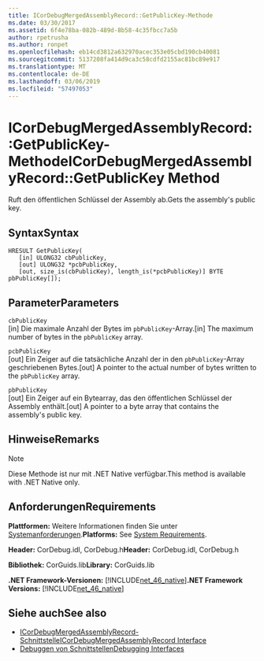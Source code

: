 ```yaml
---
title: ICorDebugMergedAssemblyRecord::GetPublicKey-Methode
ms.date: 03/30/2017
ms.assetid: 6f4e78ba-082b-489d-8b58-4c35fbcc7a5b
author: rpetrusha
ms.author: ronpet
ms.openlocfilehash: eb14cd3812a632970acec353e05cbd190cb40081
ms.sourcegitcommit: 5137208fa414d9ca3c58cdfd2155ac81bc89e917
ms.translationtype: MT
ms.contentlocale: de-DE
ms.lasthandoff: 03/06/2019
ms.locfileid: "57497053"
---
```

# <a name="icordebugmergedassemblyrecordgetpublickey-method"></a><span data-ttu-id="43601-102">ICorDebugMergedAssemblyRecord::GetPublicKey-Methode</span><span class="sxs-lookup"><span data-stu-id="43601-102">ICorDebugMergedAssemblyRecord::GetPublicKey Method</span></span>
<span data-ttu-id="43601-103">Ruft den öffentlichen Schlüssel der Assembly ab.</span><span class="sxs-lookup"><span data-stu-id="43601-103">Gets the assembly's public key.</span></span>  
  
## <a name="syntax"></a><span data-ttu-id="43601-104">Syntax</span><span class="sxs-lookup"><span data-stu-id="43601-104">Syntax</span></span>  
  
```  
HRESULT GetPublicKey(  
   [in] ULONG32 cbPublicKey,   
   [out] ULONG32 *pcbPublicKey,   
   [out, size_is(cbPublicKey), length_is(*pcbPublicKey)] BYTE pbPublicKey[]);  
```  
  
## <a name="parameters"></a><span data-ttu-id="43601-105">Parameter</span><span class="sxs-lookup"><span data-stu-id="43601-105">Parameters</span></span>  
 `cbPublicKey`  
 <span data-ttu-id="43601-106">[in] Die maximale Anzahl der Bytes im `pbPublicKey`-Array.</span><span class="sxs-lookup"><span data-stu-id="43601-106">[in] The maximum number of bytes in the `pbPublicKey` array.</span></span>  
  
 `pcbPublicKey`  
 <span data-ttu-id="43601-107">[out] Ein Zeiger auf die tatsächliche Anzahl der in den `pbPublicKey`-Array geschriebenen Bytes.</span><span class="sxs-lookup"><span data-stu-id="43601-107">[out] A pointer to the actual number of bytes written to the `pbPublicKey` array.</span></span>  
  
 `pbPublicKey`  
 <span data-ttu-id="43601-108">[out] Ein Zeiger auf ein Bytearray, das den öffentlichen Schlüssel der Assembly enthält.</span><span class="sxs-lookup"><span data-stu-id="43601-108">[out] A pointer to a byte array that contains the assembly's public key.</span></span>  
  
## <a name="remarks"></a><span data-ttu-id="43601-109">Hinweise</span><span class="sxs-lookup"><span data-stu-id="43601-109">Remarks</span></span>  
  
> [!NOTE]
>  <span data-ttu-id="43601-110">Diese Methode ist nur mit .NET Native verfügbar.</span><span class="sxs-lookup"><span data-stu-id="43601-110">This method is available with .NET Native only.</span></span>  
  
## <a name="requirements"></a><span data-ttu-id="43601-111">Anforderungen</span><span class="sxs-lookup"><span data-stu-id="43601-111">Requirements</span></span>  
 <span data-ttu-id="43601-112">**Plattformen:** Weitere Informationen finden Sie unter [Systemanforderungen](../../../../docs/framework/get-started/system-requirements.md).</span><span class="sxs-lookup"><span data-stu-id="43601-112">**Platforms:** See [System Requirements](../../../../docs/framework/get-started/system-requirements.md).</span></span>  
  
 <span data-ttu-id="43601-113">**Header:** CorDebug.idl, CorDebug.h</span><span class="sxs-lookup"><span data-stu-id="43601-113">**Header:** CorDebug.idl, CorDebug.h</span></span>  
  
 <span data-ttu-id="43601-114">**Bibliothek:** CorGuids.lib</span><span class="sxs-lookup"><span data-stu-id="43601-114">**Library:** CorGuids.lib</span></span>  
  
 <span data-ttu-id="43601-115">**.NET Framework-Versionen:** [!INCLUDE[net_46_native](../../../../includes/net-46-native-md.md)]</span><span class="sxs-lookup"><span data-stu-id="43601-115">**.NET Framework Versions:** [!INCLUDE[net_46_native](../../../../includes/net-46-native-md.md)]</span></span>  
  
## <a name="see-also"></a><span data-ttu-id="43601-116">Siehe auch</span><span class="sxs-lookup"><span data-stu-id="43601-116">See also</span></span>
- [<span data-ttu-id="43601-117">ICorDebugMergedAssemblyRecord-Schnittstelle</span><span class="sxs-lookup"><span data-stu-id="43601-117">ICorDebugMergedAssemblyRecord Interface</span></span>](../../../../docs/framework/unmanaged-api/debugging/icordebugmergedassemblyrecord-interface.md)
- [<span data-ttu-id="43601-118">Debuggen von Schnittstellen</span><span class="sxs-lookup"><span data-stu-id="43601-118">Debugging Interfaces</span></span>](../../../../docs/framework/unmanaged-api/debugging/debugging-interfaces.md)
